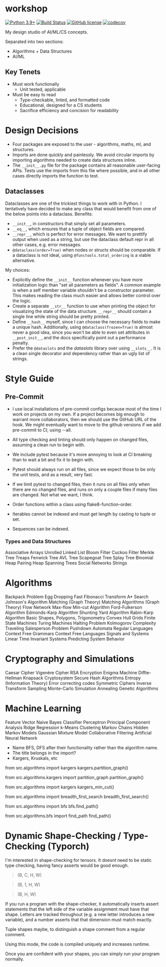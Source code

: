 # workshop

[![Python 3.9+](https://img.shields.io/badge/python-3.9+-blue.svg)](https://www.python.org/downloads/release/python-390/)
[![Build Status](https://travis-ci.com/TylerYep/workshop.svg?branch=master)](https://travis-ci.com/TylerYep/workshop)
[![GitHub license](https://img.shields.io/github/license/TylerYep/workshop)](https://github.com/TylerYep/workshop/blob/master/LICENSE)
[![codecov](https://codecov.io/gh/TylerYep/workshop/branch/master/graph/badge.svg)](https://codecov.io/gh/TylerYep/workshop)

My design studio of AI/ML/CS concepts.

Separated into two sections:

- Algorithms + Data Structures
- AI/ML

## Key Tenets

- Must work functionally
  - Unit tested, applicable
- Must be easy to read
  - Type-checkable, linted, and formatted code
  - Educational, designed for a CS students
  - Sacrifice efficiency and concision for readability

# Design Decisions

- Four packages are exposed to the user - algorithms, maths, ml, and structures.
- Imports are done quickly and painlessly. We avoid circular imports by importing algorithms needed to create data structures inline.
- The `__init__.py` file for the package contains all reasonable user-facing APIs. Tests use the imports from this file where possible, and in all other cases directly imports the function to test.

## Dataclasses

Dataclasses are one of the trickiest things to work with in Python. I tentatively have decided to make any class that would benefit from one of the below points into a dataclass.
Benefits:

- `__init__`, in constructors that simply set all parameters.
- `__eq__`, which ensures that a tuple of object fields are compared.
- `__repr__`, which is perfect for error messages. We want to prettify output when used as a string, but use the dataclass default repr in all other cases, e.g. error messages.
- `@dataclass(order=True)` when nodes or structs should be comparable. If a dataclass is not ideal, using `@functools.total_ordering` is a viable alternative.

My choices:

- Explicitly define the `__init__` function whenever you have more initialization logic than "set all parameters as fields". A common example is when a self member variable shouldn't be a constructor parameter. This makes reading the class much easier and allows better control over the logic.
- Create a separate `__str__` function to use when printing the object for visualizing the state of the data structure. `__repr__` should contain a single line while string should be pretty printed.
- Define `__hash__` myself, since I can choose the necessary fields to make a unique hash. Additionally, using `@dataclass(frozen=True)` is almost never a good idea, since you won't be able to even set attributes in `__post_init__`, and the docs specifically point out a performance penalty.
- Prefer the `@dataslots` and the _dataslots_ library over using `__slots__`. It is a clean single decorator and dependency rather than an ugly list of strings.

# Style Guide

## Pre-Commit

- I use local installations of pre-commit configs because most of the time I work on projects on my own. If a project becomes big enough to warrant more collaborators, then we should use the GitHub URL of the hook. We might eventually want to move to the github versions if we add pre-commit to CI, using --all.
- All type checking and linting should only happen on changed files, assuming a clean run to begin with.
- We include pytest because it's more annoying to look at CI breaking than to wait a bit and fix it to begin with.
- Pytest should always run on all files, since we expect those to be only the unit tests, and as a result, very fast.
- If we limit pytest to changed files, then it runs on all files only when there are no changed files,
  and runs on only a couple files if many files are changed. Not what we want, I think.

- Order functions within a class using flake8-function-order.

- Iterables cannot be indexed and must get length by casting to tuple or set.
- Sequences can be indexed.

### Types and Data Structures

Associative Arrays
Unrolled Linked List
Bloom Filter
Cuckoo Filter
Merkle Tree
Treaps
Fenwick Tree
AVL Tree
Scapegoat Tree
Splay Tree
Binomial Heap
Pairing Heap
Spanning Trees
Social Networks
Strings

# Algorithms

Backpack Problem
Egg Dropping
Fast Fibonacci Transform
A\* Search
Johnson's Algorithm
Matching (Graph Theory)
Matching Algorithms (Graph Theory)
Flow Network
Max-flow Min-cut Algorithm
Ford-Fulkerson Algorithm
Edmonds-Karp Algorithm
Shunting Yard Algorithm
Rabin-Karp Algorithm
Basic Shapes, Polygons, Trigonometry
Convex Hull
Grids
Finite State Machines
Turing Machines
Halting Problem
Kolmogorov Complexity
Traveling Salesperson Problem
Pushdown Automata
Regular Languages
Context Free Grammars
Context Free Languages
Signals and Systems
Linear Time Invariant Systems
Predicting System Behavior

# Cryptography and Simulations

Caesar Cipher
Vigenère Cipher
RSA Encryption
Enigma Machine
Diffie-Hellman
Knapsack Cryptosystem
Secure Hash Algorithms
Entropy (Information Theory)
Error correcting codes
Symmetric Ciphers
Inverse Transform Sampling
Monte-Carlo Simulation
Annealing
Genetic Algorithms

# Machine Learning

Feature Vector
Naive Bayes Classifier
Perceptron
Principal Component Analysis
Ridge Regression
k-Means Clustering
Markov Chains
Hidden Markov Models
Gaussian Mixture Model
Collaborative Filtering
Artificial Neural Network

- Name BFS, DFS after their functionality rather than the algorithm name.
- The title belongs in the import?
- Kargers, Kruskals, etc

from src.algorithms import kargers
kargers.partition_graph()

from src.algorithms.kargers import partition_graph
partition_graph()

from src.algorithms import kargers
kargers_min_cut()

from src.algorithms import breadth_first_search
breadth_first_search()

from src.algorithms import bfs
bfs.find_path()

from src.algorithms.bfs import find_path
find_path()

# Dynamic Shape-Checking / Type-Checking (Typorch)

I'm interested in shape-checking for tensors. It doesnt need to be static type checking,
having fancy asserts would be good enough.

> (B, C, H, W)

> (B, 1, H, W)

> (B, H, W)

If you run a program with the shape-checker, it automatically inserts assert statements that the left side of the variable assignment must have that shape. Letters are tracked throughout (e.g. a new letter introduces a new variable), and a number asserts that that dimension must match exactly.

Tuple shapes maybe, to distinguish a shape comment from a regular comment.

Using this mode, the code is compiled uniquely and increases runtime.

Once you are confident with your shapes, you can simply run your program normally.
